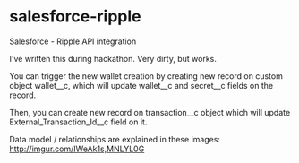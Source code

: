 # salesforce-ripple
Salesforce - Ripple API integration

I've written this during hackathon. Very dirty, but works.

You can trigger the new wallet creation by creating new record on custom object wallet__c, which will update wallet__c and secret__c fields on the record.

Then, you can create new record on transaction__c object which will update External_Transaction_Id__c field on it.

Data model / relationships are explained in these images: http://imgur.com/IWeAk1s,MNLYL0G
